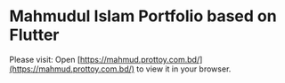 # Mahmudul Islam Portfolio based on Flutter

Please visit:
Open [https://mahmud.prottoy.com.bd/](https://mahmud.prottoy.com.bd/) to view it in your browser.
